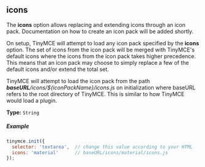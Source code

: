 ## icons

The **icons** option allows replacing and extending icons through an icon pack. Documentation on how to create an icon pack will be added shortly.

On setup, TinyMCE will attempt to load any icon pack specified by the **icons** option. The set of icons from the icon pack will be merged with TinyMCE's default icons where the icons from the icon pack takes higher precedence. This means that an icon pack may choose to simply replace a few of the default icons and/or extend the total set.

TinyMCE will attempt to load the icon pack from the path _**baseURL**/icons/${iconPackName}/icons.js_ on initialization where baseURL refers to the root directory of TinyMCE. This is similar to how TinyMCE would load a plugin.

**Type:**  `String`

##### Example

```js
tinymce.init({
  selector: 'textarea',  // change this value according to your HTML
  icons: 'material'      // baseURL/icons/material/icons.js
});
```
